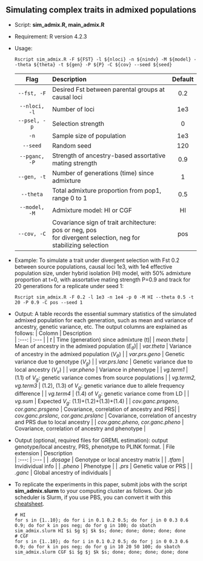 ## Simulating complex traits in admixed populations
* Script: **sim_admix.R, main_admix.R**
* Requirement: R version 4.2.3
* Usage:
  ```
  Rscript sim_admix.R -F ${FST} -l ${nloci} -n ${nindv} -M ${model} --theta ${theta} -t ${gen} -P ${P} -C ${cov} --seed ${seed}
  ```

  | Flag | Description | Default 
  | :---: | :---  | :---: |
  | `--fst, -F` | Desired Fst between parental groups at causal loci | 0.2 | 
  | `--nloci, -l` | Number of loci | 1e3 |
  | `--psel, -p` | Selection strength | 0 |
  | `-n` | Sample size of population | 1e3 |
  | `--seed` | Random seed | 120 |
  | `--pganc, -P` | Strength of ancestry-based assortative mating strength | 0.9 |
  | `--gen, -t` | Number of generations (time) since admixture | 1 |
  | `--theta` | Total admixture proportion from pop1, range 0 to 1 | 0.5 |
  | `--model, -M` | Admixture model: HI or CGF  | HI |
  | `--cov, -C` | Covariance sign of trait architecture: pos or neg, pos <br />for divergent selection, neg for stabilizing selection | pos |


* Example: To simulate a trait under divergent selection with Fst 0.2 between source populations, causal loci 1e3, with 1e4 effective population size, under hybrid isolation (HI) model, with 50% admixture proportion at t=0, with assortative mating strength P=0.9 and track for 20 generations for a replicate under seed 1:
  ```
  Rscript sim_admix.R -F 0.2 -l 1e3 -n 1e4 -p 0 -M HI --theta 0.5 -t 20 -P 0.9 -C pos --seed 1
  ```

* Output: A table records the essential summary statistics of the simulated admixed population for each generation, such as mean and variance of ancestry, genetic variance, etc. The output columns are explained as follows:
  | Colomn | Description  
  | :---: | :---  |
  | _t_ | Time (generation) since admixture (t)|
  | _mean.theta_ | Mean of ancestry in the admixed population ($E_{\theta}$)|
  | _var.theta_ | Variance of ancestry in the admixed population ($V_{\theta}$) |
  | _var.prs.geno_ | Genetic variance due to genotype ($V_g$) |
  | _var.prs.lanc_ | Genetic variance due to local ancestry ($V_{\gamma}$) |
  | _var.pheno_ | Variance in phenotype |
  | _vg.term1_ | (1.1) of $V_g$: genetic variance comes from source populations |
  | _vg.term2, vg.term3_  | (1.2), (1.3) of $V_g$: genetic variance due to allele frequency difference |
  | _vg.term4_ | (1.4) of $V_g$: genetic variance come from LD |
  | _vg.sum_ | Expected $V_g$: (1.1)+(1.2)+(1.3)+(1.4) |
  | _cov.ganc.prsgeno, cor.ganc.prsgeno_ | Covariance, correlation of ancestry and PRS|
  | _cov.ganc.prslanc, cor.ganc.prslanc_ | Covariance, correlation of ancestry and PRS due to local ancestry |
  | _cov.ganc.pheno, cor.ganc.pheno_ | Covariance, correlation of ancestry and phenotype |
  
* Output (optional, required files for GREML estimation): output genotype/local ancestry, PRS, phenotype to PLINK format.
  | File extension | Description  
  | :---: | :---  |
  | _.dosage_ | Genotype or local ancestry matrix |
  | _.tfam_ | Invidividual info |
  | _.pheno_ | Phenotype |
  | _.prs_ | Genetic value or PRS |
  | _.ganc_ | Global ancestry of individuals |

* To replicate the experiments in this paper, submit jobs with the script **sim_admix.slurm** to your computing cluster as follows. Our job scheduler is Slurm, if you use PBS, you can convert it with this [cheatsheet](https://www.msi.umn.edu/slurm/pbs-conversion).
  ```
  # HI
  for s in {1..10}; do for i in 0.1 0.2 0.5; do for j in 0 0.3 0.6 0.9; do for k in pos neg; do for g in 100; do sbatch sim_admix.slurm HI $i $g $j $k $s; done; done; done; done; done
  # CGF
  for s in {1..10}; do for i in 0.1 0.2 0.5; do for j in 0 0.3 0.6 0.9; do for k in pos neg; do for g in 10 20 50 100; do sbatch sim_admix.slurm CGF $i $g $j $k $s; done; done; done; done; done
  ```


  
